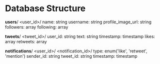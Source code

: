 # Database Structure

**users**/
  <user_id>/
    name: string
    username: string
    profile_image_url: string
    followers: array<string>
    following: array<string>

**tweets**/
  <tweet_id>/
    user_id: string
    text: string
    timestamp: timestamp
    likes: array<string>
    retweets: array<string>

**notifications**/
  <user_id>/
    <notification_id>/
      type: enum('like', 'retweet', 'mention')
      sender_id: string
      tweet_id: string
      timestamp: timestamp

